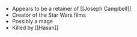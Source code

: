 - Appears to be a retainer of [[Joseph Campbell]]
- Creator of the Star Wars films
- Possibly a mage
- Killed by [[Hasan]]